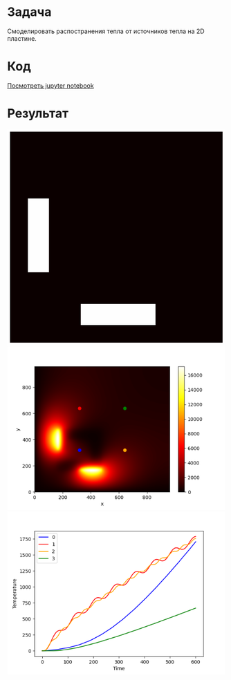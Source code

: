 # Задача

Смоделировать распостранения тепла от источников тепла на 2D пластине.

# Код

[Посмотреть jupyter notebook](heat_transfer.ipynb)

# Результат

![img.png](images/heat_transfer.gif)
![img.png](images/T_for_960.png)
![img.png](images/point_values_for_960.png)